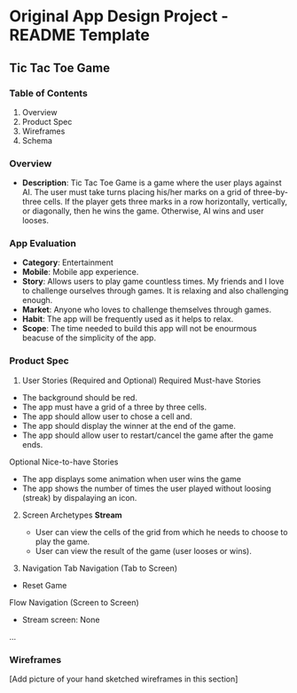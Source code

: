 # Original App Design Project - README Template
## Tic Tac Toe Game

### Table of Contents
1. Overview
2. Product Spec
3. Wireframes
4. Schema


### Overview
- **Description**: Tic Tac Toe Game is a game where the user plays against AI. The user must take turns placing his/her marks on a grid of three-by-three cells. If the player gets three marks in a row horizontally, vertically, or diagonally, then he wins the game. Otherwise, AI wins and user looses.

### App Evaluation
- **Category**: Entertainment
- **Mobile**: Mobile app experience.
- **Story**: Allows users to play game countless times. My friends and I love to challenge ourselves through games. It is relaxing and also challenging enough.
- **Market**: Anyone who loves to challenge themselves through games.
- **Habit**: The app will be frequently used as it helps to relax.
- **Scope**: The time needed to build this app will not be enourmous beacuse of the simplicity of the app.

### Product Spec
1. User Stories (Required and Optional)
Required Must-have Stories
- The background should be red.
- The app must have a grid of a three by three cells.
- The app should allow user to chose a cell and.
- The app should display the winner at the end of the game.
- The app should allow user to restart/cancel the game after the game ends.

Optional Nice-to-have Stories
- The app displays some animation when user wins the game
- The app shows the number of times the user played without loosing (streak) by dispalaying an icon.

2. Screen Archetypes
**Stream**
    - User can view the cells of the grid from which he needs to choose to play the game.
    - User can view the result of the game (user looses or wins).

3. Navigation
Tab Navigation (Tab to Screen)
- Reset Game

Flow Navigation (Screen to Screen)
- Stream screen: None

...
### Wireframes
[Add picture of your hand sketched wireframes in this section]
